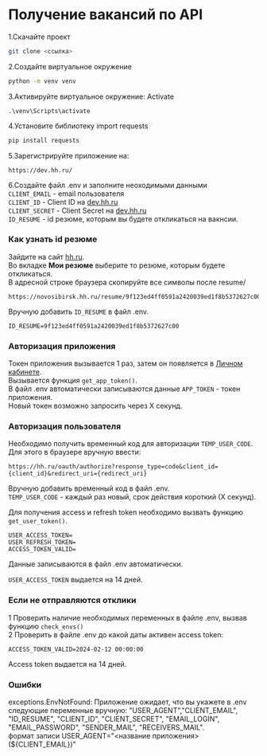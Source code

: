 # Получение вакансий по API

1.Скачайте проект<br>
```bash
git clone <ссылка>
```
2.Создайте виртуальное окружение<br>
```bash
python -m venv venv
```
3.Активируйте виртуальное окружение:
Activate
```
.\venv\Scripts\activate
```
4.Установите библиотеку import requests<br>
```bash
pip install requests
```
5.Зарегистрируйте приложение на:<br>
```text
https://dev.hh.ru/
```
6.Создайте файл .env и заполните неоходимыми данными<br>
`CLIENT_EMAIL` - email пользователя<br>
`CLIENT_ID` - Client ID на [dev.hh.ru](https://dev.hh.ru/)<br>
`CLIENT_SECRET` - Client Secret на [dev.hh.ru](https://dev.hh.ru/)<br>
`ID_RESUME` - id резюме, которым вы будете откликаться на вакнсии.<br>

### Как узнать id резюме
Зайдите на сайт [hh.ru](https://hh.ru).<br>
Во вкладке **Мои резюме** выберите то резюме, которым будете откликаться.<br>
В адресной строке браузера скопируйте все символы после resume/<br>
```text
https://novosibirsk.hh.ru/resume/9f123ed4ff0591a2420039ed1f8b5372627с00
```
Вручную добавить `ID_RESUME` в файл .env.<br>
```text
ID_RESUME=9f123ed4ff0591a2420039ed1f8b5372627с00
```
### Авторизация приложения
Токен приложения вызывается 1 раз, затем он появляется в [Личном кабинете](https://dev.hh.ru/).<br>
Вызывается функция `get_app_token()`.<br>
В файл .env автоматически записываются данные
`APP_TOKEN` - токен приложения. <br>
Новый токен возможно запросить через Х секунд.<br>

### Авторизация пользователя
Необходимо получить временный код для авторизации  `TEMP_USER_CODE`.<br>
Для этого в браузере вручную ввести:<br>
```text
https://hh.ru/oauth/authorize?response_type=code&client_id={client_id}&redirect_uri={redirect_uri}
```
Вручную добавить временный код в файл .env.<br>
`TEMP_USER_CODE` - каждый раз новый, срок действия короткий (Х секунд).<br>

Для получения access и refresh token необходимо вызвать функцию `get_user_token()`.<br>
```text
USER_ACCESS_TOKEN=
USER_REFRESH_TOKEN=
ACCESS_TOKEN_VALID=
```
Данные записываются в файл .env автоматически.<br>

`USER_ACCESS_TOKEN` выдается на 14 дней.<br>

### Если не отправляются отклики
1 Проверить наличие необходимых переменных в файле .env, вызвав функцию `check_envs()`<br>
2 Проверить в файле .env до какой даты активен access token:<br>
```text
ACCESS_TOKEN_VALID=2024-02-12 00:00:00
```
Access token выдается на 14 дней.<br>

### Ошибки
exceptions.EnvNotFound: Приложение ожидает, что вы укажете в .env следующие переменные вручную:
    "USER_AGENT","CLIENT_EMAIL", "ID_RESUME", "CLIENT_ID", "CLIENT_SECRET", "EMAIL_LOGIN", "EMAIL_PASSWORD", "SENDER_MAIL", "RECEIVERS_MAIL".<br>
формат записи USER_AGENT="<название приложения> (${CLIENT_EMAIL})"